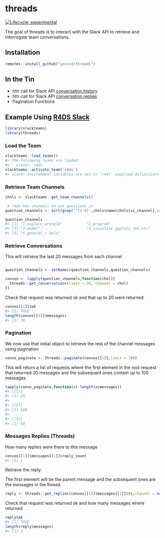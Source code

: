 
<!-- README.md is generated from README.Rmd. Please edit that file -->

# threads

<!-- badges: start -->

[![Lifecycle:
experimental](https://img.shields.io/badge/lifecycle-experimental-orange.svg)](https://www.tidyverse.org/lifecycle/#experimental)
<!-- badges: end -->

The goal of threads is to interact with the Slack API to retrieve and
interrogate team conversations.

## Installation

``` r
remotes::install_github("yonicd/threads")
```

## In the Tin

  - httr call for Slack API
    [conversation.history](https://api.slack.com/methods/conversations.history)
  - httr call for Slack API
    [conversation.replies](https://api.slack.com/methods/conversations.replies)
  - Pagination Functions

## Example Using [R4DS Slack](https://www.rfordatasci.com/)

``` r
library(slackteams)
library(threads)
```

### Load the Team

``` r
slackteams::load_teams()
#> The following teams are loaded:
#>   slackr, r4ds
slackteams::activate_team('r4ds')
#> slackr environment variables are set to 'r4ds' supplied definitions
```

### Retrieve Team Channels

``` r
chnls <- slackteams::get_team_channels()

 # r4ds has channels to ask questions in
question_channels <- sort(grep('^[1-9]',chnls$name[chnls$is_channel],value = TRUE))

question_channels
#> [1] "1_explore_wrangle"           "2_program"                  
#> [3] "3_model"                     "4_visualize_ggplot2_rmd_etc"
#> [5] "5_general_r_help"
```

### Retrieve Conversations

This will retrieve the last 20 messages from each channel

``` r

question_channels <- setNames(question_channels,question_channels)

convos <- lapply(question_channels,function(chnl){
  threads::get_conversations(limit = 20, channel = chnl)
})
```

Check that request was returned ok and that up to 20 were returned.

``` r
convos[[1]]$ok
#> [1] TRUE
length(convos[[1]]$messages)
#> [1] 20
```

### Pagination

We now use that initial object to retrieve the rest of the channel
messages using pagination

``` r
convo_paginate <- threads::paginate(convos[[1]],limit = 100)
```

This will return a list of requests where the first element in the root
request that returned 20 messages and the subsequent ones contain up to
100 messages

``` r
lapply(convo_paginate,function(x) length(x$messages))
#> [[1]]
#> [1] 20
#> 
#> [[2]]
#> [1] 100
#> 
#> [[3]]
#> [1] 64
```

### Messages Replies (Threads)

How many replies were there to this message

``` r
convos[[1]]$messages[[1]]$reply_count
#> [1] 1
```

Retrieve the reply.

The first element will be the parent message and the subsequent ones are
the messages in the
thread.

``` r
reply <- threads::get_replies(convos[[1]]$messages[[1]]$ts,channel = names(convos)[1])
```

Check that request was returned ok and how many messages where returned

``` r
reply$ok
#> [1] TRUE
length(reply$messages)
#> [1] 2
```

